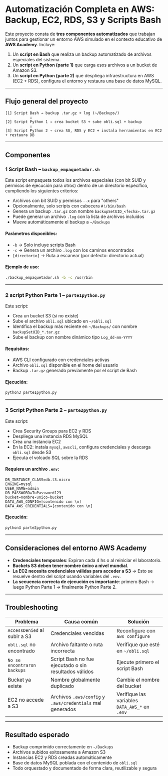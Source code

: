 
# Automatización Completa en AWS: Backup, EC2, RDS, S3 y Scripts Bash

Este proyecto consta de **tres componentes automatizados** que trabajan juntos para gestionar un entorno AWS simulado en el contexto educativo de **AWS Academy**. Incluye:

1. Un **script en Bash** que realiza un backup automatizado de archivos especiales del sistema.
2. Un **script en Python (parte 1)** que carga esos archivos a un bucket de Amazon S3.
3. Un **script en Python (parte 2)** que despliega infraestructura en AWS (EC2 + RDS), configura el entorno y restaura una base de datos MySQL.

---

## Flujo general del proyecto

```
[1] Script Bash → backup .tar.gz + log (~/Backups/)
           ↓
[2] Script Python 1 → crea bucket S3 + sube obli.sql + backup
           ↓
[3] Script Python 2 → crea SG, RDS y EC2 + instala herramientas en EC2 + restaura DB
```

---

## Componentes

### 1️ Script Bash – `backup_empaquetador.sh`

Este script empaqueta todos los archivos especiales (con bit SUID y permisos de ejecución para otros) dentro de un directorio específico, cumpliendo los siguientes criterios:

- Archivos con bit SUID y permisos `--x` para "others"
- Opcionalmente, solo scripts con cabecera `#!/bin/bash`
- Genera un backup `.tar.gz` con nombre `backupSetUID_<fecha>.tar.gz`
- Puede generar un archivo `.log` con la lista de archivos incluidos
- Mueve automáticamente el backup a `~/Backups`

#### Parámetros disponibles:

- `-b` → Solo incluye scripts Bash
- `-c` → Genera un archivo `.log` con los caminos encontrados
- `[directorio]` → Ruta a escanear (por defecto: directorio actual)

#### Ejemplo de uso:

```bash
./backup_empaquetador.sh -b -c /usr/bin
```

---

### 2️ script Python Parte 1 – `parte1python.py`

Este script:

- Crea un bucket S3 (si no existe)
- Sube el archivo `obli.sql` ubicado en `~/obli.sql`
- Identifica el backup más reciente en `~/Backups/` con nombre `backupSetUID_*.tar.gz`
- Sube el backup con nombre dinámico tipo `Log_dd-mm-YYYY`

#### Requisitos:

- AWS CLI configurado con credenciales activas
- Archivo `obli.sql` disponible en el home del usuario
- Backup `.tar.gz` generado previamente por el script de Bash

#### Ejecución:

```bash
python3 parte1python.py
```

---

### 3 Script Python Parte 2 – `parte2python.py`

Este script:

- Crea Security Groups para EC2 y RDS
- Despliega una instancia RDS MySQL
- Crea una instancia EC2
- En la EC2: instala `mysql`, `awscli`, configura credenciales y descarga `obli.sql` desde S3
- Ejecuta el volcado SQL sobre la RDS

#### Requiere un archivo `.env`:

```dotenv
DB_INSTANCE_CLASS=db.t3.micro
ENGINE=mysql
USER_NAME=admin
DB_PASSWORD=TuPassword123
bucket=nombre-unico-bucket
DATA_AWS_CONFIG=[contenido con \n]
DATA_AWS_CREDENTIALS=[contenido con \n]
```

#### Ejecución:

```bash
python3 parte2python.py
```

---

## Consideraciones del entorno AWS Academy

- **Credenciales temporales**: Expiran cada 4 hs o al reiniciar el laboratorio.
- **Buckets S3 deben tener nombre único a nivel mundial**.
- **La EC2 necesita credenciales válidas para acceder a S3** → Esto se resuelve dentro del script usando variables del `.env`.
- **La secuencia correcta de ejecución es importante**: primero Bash → luego Python Parte 1 → finalmente Python Parte 2.

---

## Troubleshooting

| Problema | Causa común | Solución |
|---------|-------------|----------|
| `AccessDenied` al subir a S3 | Credenciales vencidas | Reconfigure con `aws configure` |
| `obli.sql` no encontrado | Archivo faltante o ruta incorrecta | Verifique que esté en `~/obli.sql` |
| `No se encontraron backups` | Script Bash no fue ejecutado o sin resultados válidos | Ejecute primero el script Bash |
| Bucket ya existe | Nombre globalmente duplicado | Cambie el nombre del bucket |
| EC2 no accede a S3 | Archivos `.aws/config` y `.aws/credentials` mal generados | Verifique las variables `DATA_AWS_*` en `.env` |

---

## Resultado esperado

- Backup comprimido correctamente en `~/Backups`
- Archivos subidos exitosamente a Amazon S3
- Instancias EC2 y RDS creadas automáticamente
- Base de datos MySQL poblada con el contenido de `obli.sql`
- Todo orquestado y documentado de forma clara, reutilizable y segura
